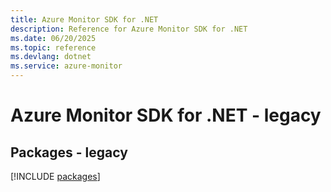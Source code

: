 ```yaml
---
title: Azure Monitor SDK for .NET
description: Reference for Azure Monitor SDK for .NET
ms.date: 06/20/2025
ms.topic: reference
ms.devlang: dotnet
ms.service: azure-monitor
---
```

# Azure Monitor SDK for .NET - legacy
## Packages - legacy
[!INCLUDE [packages](monitor-index.md)]